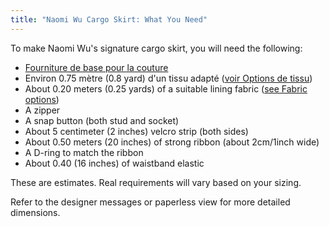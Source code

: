 ```yaml
---
title: "Naomi Wu Cargo Skirt: What You Need"
---
```


To make Naomi Wu's signature cargo skirt, you will need the following:

- [Fourniture de base pour la couture](/docs/sewing/basic-sewing-supplies)
- Environ 0.75 mètre (0.8 yard) d'un tissu adapté ([voir Options de tissu](/docs/patterns/naomiwu/fabric))
- About 0.20 meters (0.25 yards) of a suitable lining fabric ([see Fabric options](/docs/patterns/naomiwu/fabric))
- A zipper
- A snap button (both stud and socket)
- About 5 centimeter (2 inches) velcro strip (both sides)
- About 0.50 meters (20 inches) of strong ribbon (about 2cm/1inch wide)
- A D-ring to match the ribbon
- About 0.40 (16 inches) of waistband elastic

<Note>

These are estimates. Real requirements will vary based on your sizing.

Refer to the designer messages or paperless view for more detailed dimensions.

</Note>
